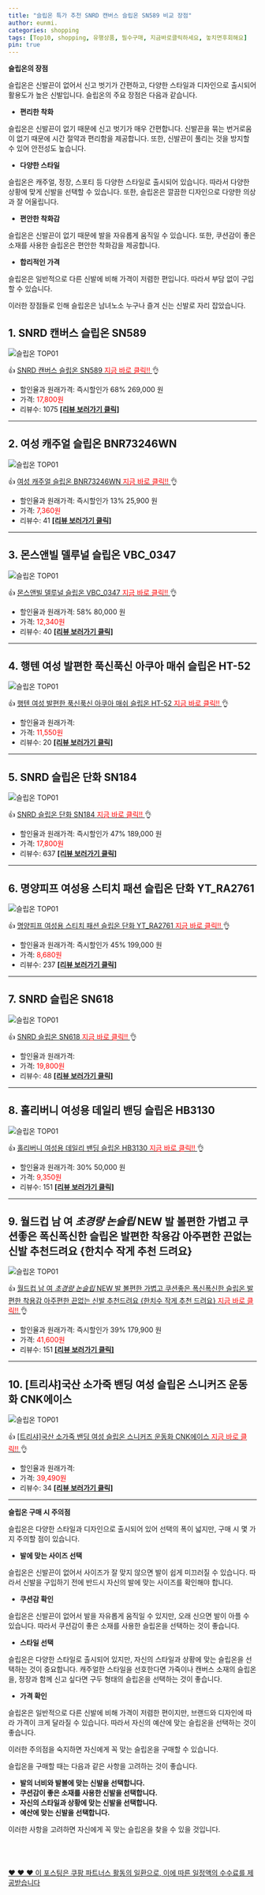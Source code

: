 ```yaml
---
title: "슬립온 특가 추천 SNRD 캔버스 슬립온 SN589 비교 장점"
author: eunmi.
categories: shopping
tags: [Top10, shopping, 유행상품, 필수구매, 지금바로클릭하세요, 놓치면후회해요]
pin: true
---
```

**슬립온의 장점**

슬립온은 신발끈이 없어서 신고 벗기가 간편하고, 다양한 스타일과 디자인으로 출시되어 활용도가 높은 신발입니다. 슬립온의 주요 장점은 다음과 같습니다.

* **편리한 착화**

슬립온은 신발끈이 없기 때문에 신고 벗기가 매우 간편합니다. 신발끈을 묶는 번거로움이 없기 때문에 시간 절약과 편리함을 제공합니다. 또한, 신발끈이 풀리는 것을 방지할 수 있어 안전성도 높습니다.

* **다양한 스타일**

슬립온은 캐주얼, 정장, 스포티 등 다양한 스타일로 출시되어 있습니다. 따라서 다양한 상황에 맞게 신발을 선택할 수 있습니다. 또한, 슬립온은 깔끔한 디자인으로 다양한 의상과 잘 어울립니다.

* **편안한 착화감**

슬립온은 신발끈이 없기 때문에 발을 자유롭게 움직일 수 있습니다. 또한, 쿠션감이 좋은 소재를 사용한 슬립온은 편안한 착화감을 제공합니다.

* **합리적인 가격**

슬립온은 일반적으로 다른 신발에 비해 가격이 저렴한 편입니다. 따라서 부담 없이 구입할 수 있습니다.

이러한 장점들로 인해 슬립온은 남녀노소 누구나 즐겨 신는 신발로 자리 잡았습니다.

   

## 1. SNRD 캔버스 슬립온 SN589

![슬립온 TOP01](https://thumbnail10.coupangcdn.com/thumbnails/remote/230x230ex/image/retail/images/2020/10/05/14/5/ae57d113-cce2-4b6f-b2ba-0ea1cf8df668.jpg)


👍 [SNRD 캔버스 슬립온 SN589 <font color=red> 지금 바로 클릭!! </font> ](https://link.coupang.com/re/AFFSDP?lptag=AF3617701&subid=GithubCoopas&pageKey=2207784823&traceid=V0-153&itemId=3757256727&vendorItemId=71742366874) 👌 


- 할인율과 원래가격: 즉시할인가 68%  269,000   원
- 가격: <span style='color:red'>17,800원</span>
- 리뷰수: 1075  [**[리뷰 보러가기 클릭]**](https://link.coupang.com/re/AFFSDP?lptag=AF3617701&subid=GithubCoopas&pageKey=2207784823&traceid=V0-153&itemId=3757256727&vendorItemId=71742366874)

---


   

## 2. 여성 캐주얼 슬립온 BNR73246WN

![슬립온 TOP01](https://thumbnail10.coupangcdn.com/thumbnails/remote/230x230ex/image/rs_quotation_api/vvojnrmm/e01d82c9d92c4dd4ae67946284d81cba.JPG)


👍 [여성 캐주얼 슬립온 BNR73246WN <font color=red> 지금 바로 클릭!! </font> ](https://link.coupang.com/re/AFFSDP?lptag=AF3617701&subid=GithubCoopas&pageKey=6072497243&traceid=V0-153&itemId=11217567386&vendorItemId=78495063565) 👌 


- 할인율과 원래가격: 즉시할인가 13%  25,900   원
- 가격: <span style='color:red'>7,360원</span>
- 리뷰수: 41  [**[리뷰 보러가기 클릭]**](https://link.coupang.com/re/AFFSDP?lptag=AF3617701&subid=GithubCoopas&pageKey=6072497243&traceid=V0-153&itemId=11217567386&vendorItemId=78495063565)

---


   

## 3. 몬스앤빌 델루널 슬립온 VBC_0347

![슬립온 TOP01](https://thumbnail7.coupangcdn.com/thumbnails/remote/230x230ex/image/rs_quotation_api/i1ouoy20/965a01694a1e4e44b46e38544f9aad85.jpg)


👍 [몬스앤빌 델루널 슬립온 VBC_0347 <font color=red> 지금 바로 클릭!! </font> ](https://link.coupang.com/re/AFFSDP?lptag=AF3617701&subid=GithubCoopas&pageKey=6236827242&traceid=V0-153&itemId=12565094245&vendorItemId=79833305115) 👌 


- 할인율과 원래가격: 58%  80,000   원
- 가격: <span style='color:red'>12,340원</span>
- 리뷰수: 40  [**[리뷰 보러가기 클릭]**](https://link.coupang.com/re/AFFSDP?lptag=AF3617701&subid=GithubCoopas&pageKey=6236827242&traceid=V0-153&itemId=12565094245&vendorItemId=79833305115)

---


   

## 4. 행텐 여성 발편한 푹신푹신 아쿠아 매쉬 슬립온 HT-52

![슬립온 TOP01](https://thumbnail10.coupangcdn.com/thumbnails/remote/230x230ex/image/vendor_inventory/467f/63f0436e587b57b6202b9a4d7b043deac9e148c9e0336f2dc28d68dd5048.png)


👍 [행텐 여성 발편한 푹신푹신 아쿠아 매쉬 슬립온 HT-52 <font color=red> 지금 바로 클릭!! </font> ](https://link.coupang.com/re/AFFSDP?lptag=AF3617701&subid=GithubCoopas&pageKey=6651257220&traceid=V0-153&itemId=17728965479&vendorItemId=85743283772) 👌 


- 할인율과 원래가격: 
- 가격: <span style='color:red'>11,550원</span>
- 리뷰수: 20  [**[리뷰 보러가기 클릭]**](https://link.coupang.com/re/AFFSDP?lptag=AF3617701&subid=GithubCoopas&pageKey=6651257220&traceid=V0-153&itemId=17728965479&vendorItemId=85743283772)

---


   

## 5. SNRD 슬립온 단화 SN184

![슬립온 TOP01](https://thumbnail8.coupangcdn.com/thumbnails/remote/230x230ex/image/retail/images/1771795034681735-cc0afcda-60e3-4a38-93d4-933c91f4d182.jpg)


👍 [SNRD 슬립온 단화 SN184 <font color=red> 지금 바로 클릭!! </font> ](https://link.coupang.com/re/AFFSDP?lptag=AF3617701&subid=GithubCoopas&pageKey=117500525&traceid=V0-153&itemId=353474569&vendorItemId=3861482645) 👌 


- 할인율과 원래가격: 즉시할인가 47%  189,000   원
- 가격: <span style='color:red'>17,800원</span>
- 리뷰수: 637  [**[리뷰 보러가기 클릭]**](https://link.coupang.com/re/AFFSDP?lptag=AF3617701&subid=GithubCoopas&pageKey=117500525&traceid=V0-153&itemId=353474569&vendorItemId=3861482645)

---


   

## 6. 명양피프 여성용 스티치 패션 슬립온 단화 YT_RA2761

![슬립온 TOP01](https://thumbnail9.coupangcdn.com/thumbnails/remote/230x230ex/image/rs_quotation_api/5fupni4t/87215d2b46804467974cfe055a3422da.jpg)


👍 [명양피프 여성용 스티치 패션 슬립온 단화 YT_RA2761 <font color=red> 지금 바로 클릭!! </font> ](https://link.coupang.com/re/AFFSDP?lptag=AF3617701&subid=GithubCoopas&pageKey=6059674195&traceid=V0-153&itemId=11136766847&vendorItemId=78415258339) 👌 


- 할인율과 원래가격: 즉시할인가 45%  199,000   원
- 가격: <span style='color:red'>8,680원</span>
- 리뷰수: 237  [**[리뷰 보러가기 클릭]**](https://link.coupang.com/re/AFFSDP?lptag=AF3617701&subid=GithubCoopas&pageKey=6059674195&traceid=V0-153&itemId=11136766847&vendorItemId=78415258339)

---


   

## 7. SNRD 슬립온 SN618

![슬립온 TOP01](https://thumbnail7.coupangcdn.com/thumbnails/remote/230x230ex/image/retail/images/2023/06/08/15/1/dc8daa7f-5e90-461b-ab89-f8893161b353.jpg)


👍 [SNRD 슬립온 SN618 <font color=red> 지금 바로 클릭!! </font> ](https://link.coupang.com/re/AFFSDP?lptag=AF3617701&subid=GithubCoopas&pageKey=7099805396&traceid=V0-153&itemId=19095786527&vendorItemId=86216571192) 👌 


- 할인율과 원래가격: 
- 가격: <span style='color:red'>19,800원</span>
- 리뷰수: 48  [**[리뷰 보러가기 클릭]**](https://link.coupang.com/re/AFFSDP?lptag=AF3617701&subid=GithubCoopas&pageKey=7099805396&traceid=V0-153&itemId=19095786527&vendorItemId=86216571192)

---


   

## 8. 홀리버니 여성용 데일리 밴딩 슬립온 HB3130

![슬립온 TOP01](https://thumbnail6.coupangcdn.com/thumbnails/remote/230x230ex/image/retail/images/2019/07/11/11/9/d421fc8e-f0ae-4bba-9d11-a9d1ab86b5d1.jpg)


👍 [홀리버니 여성용 데일리 밴딩 슬립온 HB3130 <font color=red> 지금 바로 클릭!! </font> ](https://link.coupang.com/re/AFFSDP?lptag=AF3617701&subid=GithubCoopas&pageKey=257498023&traceid=V0-153&itemId=808058117&vendorItemId=5054796897) 👌 


- 할인율과 원래가격: 30%  50,000   원
- 가격: <span style='color:red'>9,350원</span>
- 리뷰수: 151  [**[리뷰 보러가기 클릭]**](https://link.coupang.com/re/AFFSDP?lptag=AF3617701&subid=GithubCoopas&pageKey=257498023&traceid=V0-153&itemId=808058117&vendorItemId=5054796897)

---


   

## 9. 월드컵 남 여 *초경량 논슬립* NEW 발 볼편한 가볍고 쿠션좋은 폭신폭신한 슬립온 발편한 착용감 아주편한 끈없는 신발 추천드려요 {한치수 작게 추천 드려요}

![슬립온 TOP01](https://thumbnail8.coupangcdn.com/thumbnails/remote/230x230ex/image/vendor_inventory/5605/8f4341bd6655c8527e29eb3e1079750b074e41a1abea657f968b17e0c518.jpg)


👍 [월드컵 남 여 *초경량 논슬립* NEW 발 볼편한 가볍고 쿠션좋은 폭신폭신한 슬립온 발편한 착용감 아주편한 끈없는 신발 추천드려요 {한치수 작게 추천 드려요} <font color=red> 지금 바로 클릭!! </font> ](https://link.coupang.com/re/AFFSDP?lptag=AF3617701&subid=GithubCoopas&pageKey=6348767278&traceid=V0-153&itemId=15458691284&vendorItemId=86610417712) 👌 


- 할인율과 원래가격: 즉시할인가 39%  179,900   원
- 가격: <span style='color:red'>41,600원</span>
- 리뷰수: 151  [**[리뷰 보러가기 클릭]**](https://link.coupang.com/re/AFFSDP?lptag=AF3617701&subid=GithubCoopas&pageKey=6348767278&traceid=V0-153&itemId=15458691284&vendorItemId=86610417712)

---


   

## 10. [트리샤]국산 소가죽 밴딩 여성 슬립온 스니커즈 운동화 CNK에이스

![슬립온 TOP01](https://thumbnail6.coupangcdn.com/thumbnails/remote/230x230ex/image/vendor_inventory/1d8c/279f513b5fb143d73dd1173e4b63d387959ed57c328211ae412095b95db9.jpg)


👍 [[트리샤]국산 소가죽 밴딩 여성 슬립온 스니커즈 운동화 CNK에이스 <font color=red> 지금 바로 클릭!! </font> ](https://link.coupang.com/re/AFFSDP?lptag=AF3617701&subid=GithubCoopas&pageKey=7149262986&traceid=V0-153&itemId=17970536220&vendorItemId=85716022426) 👌 


- 할인율과 원래가격: 
- 가격: <span style='color:red'>39,490원</span>
- 리뷰수: 34  [**[리뷰 보러가기 클릭]**](https://link.coupang.com/re/AFFSDP?lptag=AF3617701&subid=GithubCoopas&pageKey=7149262986&traceid=V0-153&itemId=17970536220&vendorItemId=85716022426)

---
**슬립온 구매 시 주의점**

슬립온은 다양한 스타일과 디자인으로 출시되어 있어 선택의 폭이 넓지만, 구매 시 몇 가지 주의할 점이 있습니다.

* **발에 맞는 사이즈 선택**

슬립온은 신발끈이 없어서 사이즈가 잘 맞지 않으면 발이 쉽게 미끄러질 수 있습니다. 따라서 신발을 구입하기 전에 반드시 자신의 발에 맞는 사이즈를 확인해야 합니다.

* **쿠션감 확인**

슬립온은 신발끈이 없어서 발을 자유롭게 움직일 수 있지만, 오래 신으면 발이 아플 수 있습니다. 따라서 쿠션감이 좋은 소재를 사용한 슬립온을 선택하는 것이 좋습니다.

* **스타일 선택**

슬립온은 다양한 스타일로 출시되어 있지만, 자신의 스타일과 상황에 맞는 슬립온을 선택하는 것이 중요합니다. 캐주얼한 스타일을 선호한다면 가죽이나 캔버스 소재의 슬립온을, 정장과 함께 신고 싶다면 구두 형태의 슬립온을 선택하는 것이 좋습니다.

* **가격 확인**

슬립온은 일반적으로 다른 신발에 비해 가격이 저렴한 편이지만, 브랜드와 디자인에 따라 가격이 크게 달라질 수 있습니다. 따라서 자신의 예산에 맞는 슬립온을 선택하는 것이 좋습니다.

이러한 주의점을 숙지하면 자신에게 꼭 맞는 슬립온을 구매할 수 있습니다.

슬립온을 구매할 때는 다음과 같은 사항을 고려하는 것이 좋습니다.

* **발의 너비와 발볼에 맞는 신발을 선택합니다.**
* **쿠션감이 좋은 소재를 사용한 신발을 선택합니다.**
* **자신의 스타일과 상황에 맞는 신발을 선택합니다.**
* **예산에 맞는 신발을 선택합니다.**

이러한 사항을 고려하면 자신에게 꼭 맞는 슬립온을 찾을 수 있을 것입니다.<br><br><br><br><br> [ ❤ ❤ ❤ 이 포스팅은 쿠팡 파트너스 활동의 일환으로, 이에 따른 일정액의 수수료를 제공받습니다](https://link.coupang.com/a/bcEFyh)